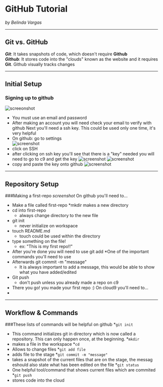 # GitHub Tutorial

_by Belinda Vargas_

---
## Git vs. GitHub
**_Git_**: It takes snapshots of code, which doesn't require **Github**  
**_Github_**: It stores code into the "clouds" known as the website and it requires **Git**. Github visually tracks changes 


---
## Initial Setup
### Signing up to github
![screeonshot](https://cloud.githubusercontent.com/assets/15129114/19668093/3c494cf6-9a23-11e6-8d8d-211b0a0d6a8d.png)
* You must use an email and password 
* After making an account you will need check your email to verify with github
Next you'll need a ssh key. This could be used only one time, it's very helpful 
* On github: go to settings  
![screenshot](https://cloud.githubusercontent.com/assets/15129114/19669263/eda93742-9a2b-11e6-8ff7-db2ab82e1a3b.png)
* click on SSH 
* after clicking on ssh key you'll see that there is a "key" needed you will need to go to c9 and get the key 
![screenshot](https://cloud.githubusercontent.com/assets/15129114/19669403/0fb7ef58-9a2d-11e6-9804-733185d656aa.png)
![screenshot](https://cloud.githubusercontent.com/assets/15129114/19668387/863abe92-9a25-11e6-8c70-e46f635bba80.png)
* copy and paste the key onto github
![screenshot](https://cloud.githubusercontent.com/assets/15129114/19671767/1ec54132-9a3f-11e6-9ddf-88b7b1e0404c.png)



---
## Repository Setup
###Making a first-repo
*screenshot*
On github you'll need to...
* Make a file called first-repo
  *mkdir makes a new directory  
* cd into first-repo 
  * always change directory to the new file 
* git init 
  * never initialize on workspace  
* touch README.md  
  * touch could be used within the directory 
* type something on the file! 
  * ex: "This is my first repo!!"  
* After you're done you will need to use git add
  *One of the important commands you'll need to use
* Afterwards git commit -m "message"
  * It is always important to add a message, this would be able to show what you have added/edited
* Git push
  * don't push unless you already made a repo on c9
 * There you go! you made your first repo :)
On cloud9 you'll need to...
 *



---
## Workflow & Commands
###These lists of commands will be helpful on github 
*`git init`  
  * This command initializes git in directory which is now called a repository. This can only happen once, at the beginning. 
*`mkdir`  
  * makes a file in the workspace
*`cd`  
  * Allows to change files 
*`git add file`  
  * adds file to the stage 
*`git commit -m "message"`  
  * takes a snapshot of the current files that are on the stage, the messag eshould also state what has been edited on the file
*`git status`  
  * One helpful tool/command that shows current files which are commited 
*`git push`  
  * stores code into the cloud